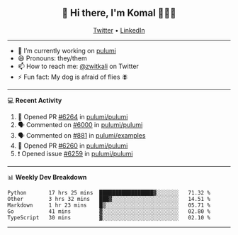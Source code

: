 <h2 align="center"> 👋 Hi there, I'm Komal 🧑🏾‍💻 </h2>
<p align="center">
    <a href="https://twitter.com/zwitkali">Twitter</a> •
    <a href="https://www.linkedin.com/in/komal-ali/">LinkedIn</a>
</p>

--------

- 🔭 I’m currently working on [pulumi](https://github.com/pulumi/pulumi)
- 😄 Pronouns: they/them
- 📫 How to reach me: [@zwitkali](https://twitter.com/zwitkali) on Twitter
- ⚡ Fun fact: My dog is afraid of flies 🪰

--------
💻 **Recent Activity**

<!--START_SECTION:activity-->
1. 💪 Opened PR [#6264](https://github.com/pulumi/pulumi/pull/6264) in [pulumi/pulumi](https://github.com/pulumi/pulumi)
2. 🗣 Commented on [#6000](https://github.com/pulumi/pulumi/issues/6000) in [pulumi/pulumi](https://github.com/pulumi/pulumi)
3. 🗣 Commented on [#881](https://github.com/pulumi/examples/issues/881) in [pulumi/examples](https://github.com/pulumi/examples)
4. 💪 Opened PR [#6260](https://github.com/pulumi/pulumi/pull/6260) in [pulumi/pulumi](https://github.com/pulumi/pulumi)
5. ❗️ Opened issue [#6259](https://github.com/pulumi/pulumi/issues/6259) in [pulumi/pulumi](https://github.com/pulumi/pulumi)
<!--END_SECTION:activity-->

--------

📊 **Weekly Dev Breakdown**
<!--START_SECTION:waka-->
```text
Python       17 hrs 25 mins  █████████████████▓░░░░░░░   71.32 % 
Other        3 hrs 32 mins   ███▓░░░░░░░░░░░░░░░░░░░░░   14.51 % 
Markdown     1 hr 23 mins    █▒░░░░░░░░░░░░░░░░░░░░░░░   05.71 % 
Go           41 mins         ▓░░░░░░░░░░░░░░░░░░░░░░░░   02.80 % 
TypeScript   30 mins         ▓░░░░░░░░░░░░░░░░░░░░░░░░   02.10 % 
```
<!--END_SECTION:waka-->

--------